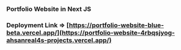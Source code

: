 ### Portfolio Website in Next JS

### Deployment Link => [https://portfolio-website-blue-beta.vercel.app/](https://portfolio-website-4rbqsjyog-ahsanreal4s-projects.vercel.app/)
